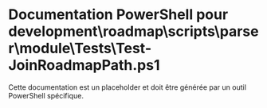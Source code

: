 # Documentation PowerShell pour development\roadmap\scripts\parser\module\Tests\Test-JoinRoadmapPath.ps1

Cette documentation est un placeholder et doit être générée par un outil PowerShell spécifique.
